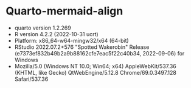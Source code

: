 # Quarto-mermaid-align

- quarto version 1.2.269
- R version 4.2.2 (2022-10-31 ucrt)
- Platform: x86_64-w64-mingw32/x64 (64-bit)
- RStudio 2022.07.2+576 "Spotted Wakerobin" Release (e7373ef832b49b2a9b88162cfe7eac5f22c40b34, 2022-09-06) for Windows
- Mozilla/5.0 (Windows NT 10.0; Win64; x64) AppleWebKit/537.36 (KHTML, like Gecko) QtWebEngine/5.12.8 Chrome/69.0.3497.128 Safari/537.36

